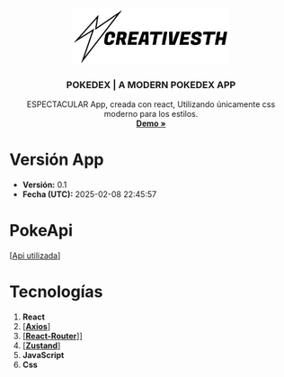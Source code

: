 <a id="readme-top"></a>
<!-- PROJECT LOGO -->
<div align="center">
  <a href="https://www.linkedin.com/in/creativesth/">
    <img src="public/img/creativesth-logo.svg" alt="Logo" width="280">
  </a>

  <h3 align="center">POKEDEX | A MODERN POKEDEX APP</h3>

  <p align="center">
    ESPECTACULAR App, creada con react, Utilizando únicamente css moderno para los estilos.
    <br />
    <a href="https://best-pokedex.netlify.app/"><strong>Demo »</strong></a>
    <br />
  </p>
</div>

# Versión App
- **Versión:** 0.1
- **Fecha (UTC):** 2025-02-08 22:45:57

# PokeApi

[[Api utilizada](https://pokeapi.co/)]

# Tecnologías

1.  **React**
1.  [[**Axios**]](https://axios-http.com/es/)
2.  [[**React-Router**]](https://reactrouter.com/)]
3.  [[**Zustand**]](https://zustand-demo.pmnd.rs/)
4.  **JavaScript**
5.  **Css**

